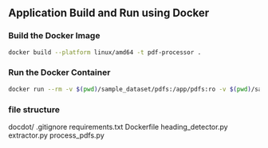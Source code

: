 ## Application Build and Run using Docker

### Build the Docker Image

```bash
docker build --platform linux/amd64 -t pdf-processor .
```

### Run the Docker Container

```bash
docker run --rm -v $(pwd)/sample_dataset/pdfs:/app/pdfs:ro -v $(pwd)/sample_dataset/outputs:/app/outputs --network none pdf-processor
```

### file structure
docdot/
    .gitignore
    requirements.txt
    Dockerfile
    heading_detector.py
    extractor.py
    process_pdfs.py